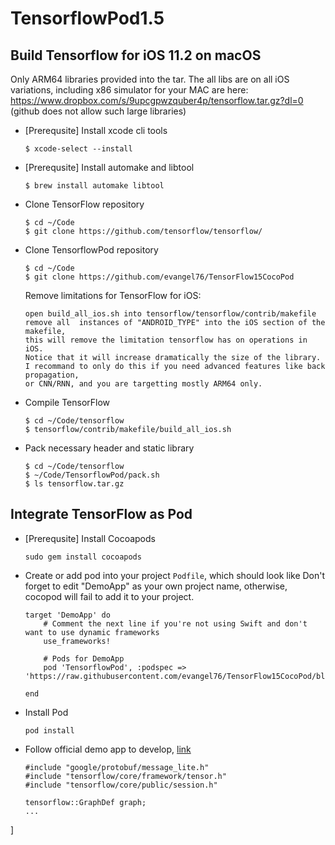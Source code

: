 # TensorflowPod1.5

## Build Tensorflow for iOS 11.2 on macOS
Only ARM64 libraries provided into the tar. The all libs are on all iOS variations, including x86 simulator for your MAC
are here: https://www.dropbox.com/s/9upcgpwzquber4p/tensorflow.tar.gz?dl=0
(github does not allow such large libraries)
* [Prerequsite] Install xcode cli tools
    ```
    $ xcode-select --install
    ```

* [Prerequsite] Install automake and libtool
    ```
    $ brew install automake libtool
    ```

* Clone TensorFlow repository
    ```
    $ cd ~/Code
    $ git clone https://github.com/tensorflow/tensorflow/
    ```

* Clone TensorflowPod repository
    ```
    $ cd ~/Code
    $ git clone https://github.com/evangel76/TensorFlow15CocoPod
    ```
    Remove limitations for TensorFlow for iOS:
    ```
    open build_all_ios.sh into tensorflow/tensorflow/contrib/makefile
    remove all  instances of "ANDROID_TYPE" into the iOS section of the makefile, 
    this will remove the limitation tensorflow has on operations in iOS. 
    Notice that it will increase dramatically the size of the library. 
    I recommand to only do this if you need advanced features like back propagation,
    or CNN/RNN, and you are targetting mostly ARM64 only.
   
    ```


* Compile TensorFlow 
    ```
    $ cd ~/Code/tensorflow
    $ tensorflow/contrib/makefile/build_all_ios.sh
    ```

* Pack necessary header and static library
    ```
    $ cd ~/Code/tensorflow
    $ ~/Code/TensorflowPod/pack.sh
    $ ls tensorflow.tar.gz
    ```

## Integrate TensorFlow as Pod

* [Prerequsite] Install Cocoapods
    ```
    sudo gem install cocoapods
    ```

* Create or add pod into your project ```Podfile```, which should look like
Don't forget to edit "DemoApp" as your own project name, otherwise, cocopod will fail to add it to your project.
    ```
    target 'DemoApp' do
        # Comment the next line if you're not using Swift and don't want to use dynamic frameworks
        use_frameworks!

        # Pods for DemoApp
        pod 'TensorflowPod', :podspec => 'https://raw.githubusercontent.com/evangel76/TensorFlow15CocoPod/blob/master/TensorflowPod.podspec'

    end
    ```

* Install Pod
    ```
    pod install
    ```

* Follow official demo app to develop, [link](https://github.com/tensorflow/tensorflow/tree/master/tensorflow/examples/ios)
    ```
    #include "google/protobuf/message_lite.h"
    #include "tensorflow/core/framework/tensor.h"
    #include "tensorflow/core/public/session.h"

    tensorflow::GraphDef graph;
    ...
]


